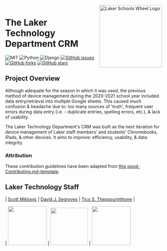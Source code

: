 <a href="https://lakerschools.org/">
    <img
    src="https://res.cloudinary.com/tico-cloudinary/image/upload/v1625233650/laker-tech-crm/laker_wheel_logo_sm_xljucn.png"
    title="Laker Schools Wheel Logo" width="200" align="right">
</a>

# The Laker Technology Department CRM

![MIT](https://img.shields.io/badge/License-MIT-brightgreen.svg)
![Python](https://img.shields.io/badge/Python-v3.9.2-blue)
![Django](https://img.shields.io/badge/Django-v3.2.5-orange)
[![GitHub issues](https://img.shields.io/github/issues/ticotheps/laker-tech-crm/issues)](https://github.com//ticotheps/laker-tech-crm/issues)
[![GitHub forks](https://img.shields.io/github/forks/ticotheps/laker-tech-crm)](https://github.com/ticotheps/laker-tech-crm/network)
[![GitHub stars](https://img.shields.io/github/stars/ticotheps/laker-tech-crm)](https://github.com/ticotheps/laker-tech-crm/stargazers)

## Project Overview

Although adequate for the season in which it was used, the previous method of
device management during the 2020-2021 school year included data entry/retrieval
into multiple Google sheets. This caused much confusion & headache due to: too
many sources of 'truth', frequent user errors during data entry (i.e. -
duplicate entries, spelling errors, etc.), & lack of usability. 

The Laker Technology Department's CRM was built as the next iteration for device
management of Laker staff members'
and students' Chromebooks, iPads, & other devices. It aims to improve:
efficiency, usability, & data integrity.


### Attribution

These contribution guidelines have been adapted from [this good-Contributing.md-template](https://gist.github.com/PurpleBooth/b24679402957c63ec426).

## Laker Technology Staff

|
[Scott Miklovic](https://www.linkedin.com/in/scott-miklovic-7120b992/)
|
[David J. Segroves](https://www.linkedin.com/in/david-segroves-466b4a1ab/)
|
[Tico S. Thepsourinthone](https://www.linkedin.com/in/ticotheps/)
|

| [<img src="https://res.cloudinary.com/tico-cloudinary/image/upload/v1625235287/laker-tech-crm/scott_avatar_yiofxp.jpg" width= "125" height="auto" style="object-fit:cover; overflow:hidden;" />](https://www.linkedin.com/in/scott-miklovic-7120b992/) | [<img src="https://res.cloudinary.com/tico-cloudinary/image/upload/v1625235288/laker-tech-crm/david_avatar_ebdp22.png" width= "120" height="auto" style="object-fit:cover; overflow:hidden;" />](https://www.linkedin.com/in/david-segroves-466b4a1ab/) | [<img src="https://res.cloudinary.com/tico-cloudinary/image/upload/v1625235288/laker-tech-crm/tico_avatar_jixtex.png" width= "125" height="auto" style="object-fit:cover; overflow:hidden;"  />](https://www.linkedin.com/in/ticotheps/)